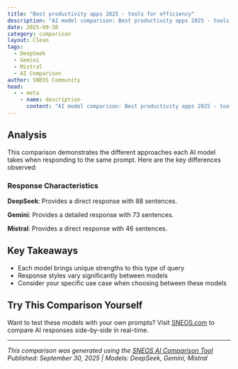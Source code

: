 ```yaml
---
title: "Best productivity apps 2025 - tools for efficiency"
description: "AI model comparison: Best productivity apps 2025 - tools for efficiency..."
date: 2025-09-30
category: comparison
layout: Clean
tags:
  - DeepSeek
  - Gemini
  - Mistral
  - AI Comparison
author: SNEOS Community
head:
  - - meta
    - name: description
      content: "AI model comparison: Best productivity apps 2025 - tools for efficiency..."
---
```


<ChatComparison
  title="Best productivity apps 2025 - tools for efficiency"
  prompt="Best productivity apps 2025 - tools for efficiency"
  :responses='{
    "DeepSeek": "Of course! The productivity app landscape in 2025 is defined by intelligent automation, deep integration, and a focus on reducing cognitive load rather than just managing tasks. The \u0022best\u0022 app depends entirely on your workflow, but the following categories and tools represent the top tier for efficiency in 2025.\n\n### The Major Shift in 2025: AI is Not a Feature, It\u0027s the Foundation\nForget apps that just *added* an AI chatbot. The leading tools in 2025 have AI woven into their core. They predict your next action, automate complex workflows, and synthesize information for you.\n\n---\n\n### Category 1: All-in-One Intelligent Workspaces\nThese platforms aim to be the single source of truth for your work, combining notes, tasks, databases, and collaboration.\n\n1.  **Notion**\n    *   **Why in 2025:** Notion\u0027s AI is incredibly mature. It can now summarize long pages, generate full project plans from a prompt, create database views automatically, and even draft emails. Its Q\u0026A feature lets you ask questions about your workspace in plain English.\n    *   **Best For:** Teams and individuals who want a highly customizable \u0022build-your-own-app\u0022 and need a central hub for all knowledge and projects.\n\n2.  **Coda**\n    *   **Why in 2025:** Coda has doubled down on making docs as powerful as apps. Its \u0022Packs\u0022 ecosystem seamlessly integrates with tools like Gmail, Slack, and Jira, bringing live data into your documents. AI features help build formulas and automations that were previously complex.\n    *   **Best For:** Teams that rely on Google Workspace and want to create powerful, interactive team docs and processes without full-scale coding.\n\n3.  **ClickUp**\n    *   **Why in 2025:** ClickUp continues its mission to replace all other productivity apps. Its AI can auto-generate tasks from docs, write sprint summaries, and improve the clarity of your communication. The focus is on connecting goals to daily execution seamlessly.\n    *   **Best For:** Project-focused teams (especially in tech/startups) who want one platform for Goals, Docs, Whiteboards, Chat, and Tasks.\n\n---\n\n### Category 2: AI-Powered Task \u0026 Project Management\nThese tools focus specifically on executing work, with AI handling the busywork.\n\n1.  **Motion**\n    *   **Why in 2025:** Motion is a game-changer for the overwhelmed. You input your tasks and meetings, and its AI **automatically schedules them** on your calendar based on priority, deadlines, and your available focus time. It\u0027s like having a personal chief of staff.\n    *   **Best For:** Solopreneurs, consultants, and anyone whose calendar is their most contested resource.\n\n2.  **Reclaim.ai**\n    *   **Why in 2025:** While similar to Motion, Reclaim focuses more on **defending your time and building habits**. It intelligently finds the best time for tasks, links with your Slack status, and can automatically schedule \u0022buffer time\u0022 between meetings to prevent burnout.\n    *   **Best For:** People in meeting-heavy roles who need to protect their focus time and establish consistent routines.\n\n3.  **Todoist**\n    *   **Why in 2025:** Todoist remains the king of elegant, simple task management, but now with powerful AI. Its AI Assistant can break down complex projects into sub-tasks, summarize your upcoming day, and suggest optimal due dates. It\u0027s less invasive but incredibly helpful.\n    *   **Best For:** Individuals and GTD (Getting Things Done) practitioners who want a clean, fast interface with intelligent assistance.\n\n---\n\n### Category 3: Next-Level Note-Taking \u0026 Knowledge Management\nThese apps help you capture, connect, and recall ideas with the help of AI.\n\n1.  **Mem**\n    *   **Why in 2025:** Mem pioneered the \u0022AI-first\u0022 note-taking space. It requires no folders or tags. Instead, its AI automatically connects your notes, meeting transcripts, and web clippings. You just ask it what you need, and it surfaces the relevant information from across your entire knowledge base.\n    *   **Best For:** Networked thinkers, researchers, and anyone who hates organizing notes and just wants to find information instantly.\n\n2.  **Obsidian**\n    *   **Why in 2025:** Obsidian\u0027s strength is its vast plugin ecosystem and local, markdown-based storage. In 2025, AI plugins are incredibly sophisticated, offering auto-linking, graph analysis to find hidden connections, and AI-assisted writing\u2014all while you retain 100% ownership of your data.\n    *   **Best For:** Power users, writers, and students who value data privacy and want a highly personalized thinking environment.\n\n---\n\n### Category 4: Communication \u0026 Meeting Efficiency\nThese tools cut down the two biggest time-sinks: meetings and messy communication.\n\n1.  **Slack**\n    *   **Why in 2025:** Slack\u0027s AI is no longer a premium add-on; it\u0027s core to the experience. It provides channel summaries so you can catch up without reading hundreds of messages, answers questions about your company\u0027s knowledge base, and can even draft replies in your tone of voice.\n    *   **Best For:** Any team that relies on real-time, asynchronous communication.\n\n2.  **Supernormal**\n    *   **Why in 2025:** This app records, transcribes, and summarizes your meetings (on Google Meet, Zoom, etc.) automatically. The 2025 differentiator is its AI-generated meeting notes, which are structured, actionable, and can even pull out specific commitments and decisions.\n    *   **Best For:** Anyone who spends more than 5 hours a week in meetings and wants to eliminate the note-taking burden.\n\n---\n\n### Category 5: Focus \u0026 Deep Work\nIn an age of distraction, these tools are more crucial than ever.\n\n1.  **Freedom**\n    *   **Why in 2025:** Freedom remains a top choice for blocking distracting websites and apps across all your devices. Its AI-powered \u0022Locked Mode\u0022 and smart scheduling make it harder to cheat, helping you build lasting focus habits.\n    *   **Best For:** People who are serious about eliminating digital distractions and need system-wide blocking.\n\n2.  **Brain.fm**\n    *   **Why in 2025:** The science of focused music has been refined. Brain.fm uses AI to generate audio that is scientifically proven to enhance concentration. In 2025, it offers more personalized sessions based on your focus patterns and time of day.\n    *   **Best For:** Individuals who are sensitive to auditory distractions and need help getting into a flow state quickly.\n\n### How to Choose the Right Tool for You in 2025\n\n1.  **Identify Your Biggest Friction Point:** Are you drowning in meetings? Losing important information? Missing deadlines? Start with the category that addresses your #1 pain point.\n2.  **Prioritize Integration:** The best app is useless if it doesn\u0027t connect to the tools you live in (like your calendar, email, and chat app). Check for native integrations.\n3.  **Test the AI, Not Just the App:** During free trials, push the AI features. Ask it complex questions, see how it automates work, and judge if it *actually* saves you time or just feels like a gimmick.\n4.  **Consider the Learning Curve:** An all-in-one like Notion is powerful but requires setup. A tool like Todoist is instantly usable. Be realistic about the time you\u0027ll invest.\n\nThe key trend for 2025 is **proactivity**. The best tools don\u0027t just help you organize; they actively work to make your to-do list shorter and your focus time longer.",
    "Gemini": "Okay, let\u0027s look ahead to potential productivity app trends and solid recommendations for what might be the \u0022best\u0022 productivity apps in 2025, keeping in mind that technology evolves rapidly.\n\n**Key Trends Shaping Productivity in 2025:**\n\n*   **AI Integration (Hyper-Personalization):**  AI will be deeply woven into apps, learning your work patterns, anticipating needs, and automating tasks. Expect truly personalized recommendations, intelligent scheduling, and smart summarization.\n*   **Seamless Cross-Platform Experiences:**  Users will expect consistent experiences across all devices (desktops, laptops, tablets, smartphones, wearables) with real-time synchronization.  Web apps will become more sophisticated, blurring the line between native and web experiences.\n*   **Focus on Wellbeing \u0026 Focus:**  Apps will increasingly incorporate features to combat burnout, promote mindfulness, and help users manage distractions.  Expect more robust focus modes, time blocking tools, and features that encourage breaks.\n*   **Collaboration \u0026 Asynchronous Communication:**  Hybrid and remote work are here to stay. Apps will double down on facilitating effective collaboration, especially asynchronous communication, to cater to different time zones and work styles.\n*   **No-Code/Low-Code Automation:**  More users will be empowered to automate workflows without extensive coding knowledge.\n*   **Privacy \u0026 Security:** With increasing data breaches, users will expect more control over their data and robust security features.\n\n**Top Contenders for Best Productivity Apps in 2025 (Categorized):**\n\n**1. Task Management \u0026 Project Management:**\n\n*   **Asana/Monday.com/ClickUp (Evolved):** These platforms are already strong, and they\u0027ll likely become even more AI-powered, offering:\n    *   *Predictive task prioritization:** AI analyzes project data to suggest the most important tasks to tackle next.\n    *   *Automated progress updates:** AI can summarize progress based on activity logs and automatically update stakeholders.\n    *   *Intelligent resource allocation:** AI helps optimize team member assignments based on skills and availability.\n*   **Trello (with Power-Ups):** Trello\u0027s simplicity is its strength. Expect deeper integration with other tools and more powerful AI-driven Power-Ups for automation and analysis.\n*   **Todoist/Things 3 (Refined):** These personal task managers will continue to focus on elegant design, intuitive interfaces, and smart features like natural language processing and location-based reminders. AI driven smart scheduling will improve recommendations.\n*   **Newcomer: A highly personalized AI-powered Task Manager.** I think we will see a new entrant to the market that uses AI to build task lists for you by understanding your commitments, deadlines, meetings, etc.\n*   **Consider:  Notion (if it focuses)** Notion is a powerful tool that many people find overwhelming.  If Notion can simplify and streamline its interface and ramp up its AI, it could be a major player.\n\n**2.  Calendar \u0026 Scheduling:**\n\n*   **Google Calendar/Microsoft Outlook Calendar (Enhanced):**  Expect deeper AI integration for:\n    *   *Smart meeting scheduling:**  AI finds optimal meeting times based on participants\u0027 availability, time zones, and even travel time.\n    *   *Automated calendar summaries:** AI generates daily or weekly summaries of your schedule, highlighting key events and deadlines.\n    *   *Predictive meeting reminders:**  AI anticipates potential conflicts or delays and sends reminders accordingly.\n*   **Reclaim.ai:** This AI-powered time management tool is already strong and will likely become even more sophisticated at blocking time for tasks, habits, and breaks, and automatically rescheduling meetings.\n*   **Clockwise:**  Another excellent AI-powered calendar assistant that optimizes team schedules, minimizes fragmentation, and protects focus time.\n*   **Newcomer:  A calendar app focused on well-being.**  We might see an app that prioritizes breaks, mindfulness exercises, and even suggests optimal sleep schedules based on your commitments.\n\n**3.  Note-Taking \u0026 Knowledge Management:**\n\n*   **Evernote/OneNote (Reimagined):**  These established players will need to innovate to stay relevant, likely focusing on:\n    *   *AI-powered note summarization and organization:**  Automatically extract key information from notes and organize them into relevant categories.\n    *   *Smart search and retrieval:**  Find information quickly using natural language queries.\n    *   *Seamless integration with other productivity tools:**  Connect notes to tasks, projects, and calendar events.\n*   **Notion/Obsidian (Further Developed):** These flexible platforms will continue to attract users who want to build their own personalized knowledge management systems.  Expect improved collaboration features and more powerful plugins/integrations.\n*   **Roam Research (Refined):**  This networked thought tool will likely become more accessible to a wider audience with a more user-friendly interface and improved onboarding.\n*   **Mem.ai:** Uses AI to connect your notes and provide you with relevant information just when you need it.\n*   **Newcomer: A collaborative brainstorming tool powered by AI.**\n\n**4.  Communication \u0026 Collaboration:**\n\n*   **Slack/Microsoft Teams (Deepened Integration):** These platforms will continue to be central hubs for communication and collaboration, with:\n    *   *AI-powered sentiment analysis:**  Identify potential conflicts or misunderstandings in conversations.\n    *   *Automated meeting summaries and action item extraction:**  Capture key takeaways from meetings and assign tasks automatically.\n    *   *Enhanced asynchronous communication features:**  Tools for recording and sharing video messages, creating collaborative documents, and managing feedback.\n*   **Discord (for specific communities):** Discord will continue to be a popular platform for communities and teams that value real-time communication and collaboration.\n*   **Loom/Vidyard (Evolved):**  Video messaging will become even more prevalent, with enhanced editing features, AI-powered transcription, and seamless integration with other productivity tools.\n\n**5.  Focus \u0026 Wellbeing:**\n\n*   **Headspace/Calm (Personalized):** These mindfulness apps will offer even more personalized content and experiences based on individual needs and preferences.\n*   **Freedom/Forest (Enhanced):**  These distraction-blocking apps will become more sophisticated at identifying and blocking specific websites, apps, and notifications.  Expect more customizable focus modes and integration with other productivity tools.\n*   **Brain.fm/Endel (Adaptive Soundscapes):** These AI-powered music apps will continue to generate personalized soundscapes that enhance focus, relaxation, and sleep.\n*   **Newcomer: An app that gamifies focus.**\n\n**6. Automation \u0026 Integration**\n\n*   **Zapier/IFTTT (More Intelligent):** These automation platforms will become even more powerful with AI, enabling users to create more complex and sophisticated workflows.  Expect more pre-built automations and easier integration with a wider range of apps.\n*   **Microsoft Power Automate/Integromat (Streamlined):**  These platforms will continue to gain traction as they become more user-friendly and offer more advanced automation capabilities.\n\n**Factors to Consider When Choosing Apps:**\n\n*   **Your Specific Needs:** What tasks do you need help with? What are your biggest time wasters?\n*   **Your Work Style:** Do you prefer a structured or flexible approach?\n*   **Your Budget:** Are you willing to pay for premium features?\n*   **Integration with Existing Tools:** How well does the app integrate with the tools you already use?\n*   **User Interface and Experience:** Is the app easy to use and visually appealing?\n*   **Privacy and Security:** How does the app protect your data?\n\n**Important Considerations for 2025:**\n\n*   **AI Ethics:**  As AI becomes more prevalent, it\u0027s crucial to consider the ethical implications of these technologies, such as bias and data privacy.\n*   **Digital Wellbeing:**  It\u0027s important to use productivity apps mindfully and avoid becoming overly reliant on them.  Take breaks, disconnect from technology regularly, and prioritize your mental and physical health.\n\n**In conclusion:**\n\nThe best productivity apps of 2025 will be those that seamlessly integrate AI, prioritize user well-being, and offer personalized experiences that help individuals and teams achieve their goals more efficiently and effectively.  Keep an eye on the trends mentioned above, and be prepared to experiment with new tools and approaches as the technology landscape continues to evolve.  Remember that the \u0022best\u0022 app is ultimately the one that works best *for you*.\n",
    "Mistral": "Predicting the best productivity apps for 2025 involves considering current trends and technological advancements. While specific apps may evolve or new ones may emerge, here are some categories and examples of productivity tools that are likely to remain relevant and possibly even more advanced by 2025:\n\n### 1. **Project Management Tools**\n- **Asana**: Continues to be a favorite for its robust task management and team collaboration features.\n- **Trello**: Known for its visual, Kanban-style boards, making it easy to manage projects and tasks.\n- **Monday.com**: Offers a highly customizable platform for managing projects, workflows, and team collaboration.\n\n### 2. **Communication Tools**\n- **Slack**: Likely to remain a staple for team communication, with potential enhancements in AI-driven features.\n- **Microsoft Teams**: Integrates well with other Microsoft products, making it a comprehensive solution for communication and collaboration.\n- **Zoom**: Continues to be a leader in video conferencing, with potential advancements in virtual and augmented reality.\n\n### 3. **Note-Taking and Documentation**\n- **Notion**: An all-in-one workspace for notes, tasks, databases, and more, with a strong community and continuous updates.\n- **Evernote**: Known for its powerful note-taking and organizational capabilities, with potential AI enhancements.\n- **OneNote**: Integrates seamlessly with Microsoft Office, making it a versatile tool for note-taking and collaboration.\n\n### 4. **Time Management**\n- **Toggl**: Helps track time spent on tasks and projects, with detailed reports and analytics.\n- **RescueTime**: Provides insights into how you spend your time, helping you identify productivity patterns.\n- **Focus@Will**: Uses neuroscience-based music to help you focus and reduce distractions.\n\n### 5. **Email Management**\n- **Superhuman**: Known for its speed and efficiency in managing emails, with potential AI enhancements.\n- **Spark**: Offers a smart inbox, snooze emails, and follow-up reminders, making email management more efficient.\n- **Gmail**: Continues to be a dominant player, with potential advancements in AI-driven features like Smart Compose and Smart Reply.\n\n### 6. **Task Automation**\n- **Zapier**: Automates workflows by connecting different apps and services, saving time on repetitive tasks.\n- **IFTTT**: Allows you to create simple automations between different apps and devices.\n- **Integromat**: Offers advanced automation capabilities with a visual workflow builder.\n\n### 7. **Cloud Storage and Collaboration**\n- **Google Drive**: Provides seamless integration with Google Workspace, making it easy to store, share, and collaborate on files.\n- **Dropbox**: Known for its user-friendly interface and robust file-sharing capabilities.\n- **OneDrive**: Integrates well with Microsoft Office, offering a comprehensive solution for cloud storage and collaboration.\n\n### 8. **AI and Machine Learning Tools**\n- **Grammarly**: Continues to improve with AI-driven writing assistance, helping you write more effectively.\n- **Otter.ai**: Provides AI-powered transcription and note-taking, making meetings and interviews more productive.\n- **Replika**: An AI companion that can help with mental well-being and productivity through conversational AI.\n\n### 9. **Health and Wellness**\n- **Headspace**: Offers mindfulness and meditation exercises to improve focus and reduce stress.\n- **Calm**: Provides guided meditations, sleep stories, and relaxation exercises.\n- **Fitbit**: Tracks physical activity and sleep patterns, helping you maintain a healthy lifestyle.\n\n### 10. **Virtual and Augmented Reality**\n- **Meta (formerly Facebook) Horizon Workrooms**: Offers virtual reality workspaces for remote collaboration and meetings.\n- **Spatial**: Provides a collaborative AR workspace, allowing teams to work together in a virtual environment.\n\n### Emerging Trends to Watch\n- **AI-Driven Personal Assistants**: Tools like Siri, Google Assistant, and Alexa may become even more integrated into productivity workflows.\n- **Blockchain for Productivity**: Decentralized apps (dApps) and blockchain technology may offer new ways to manage tasks, collaborate, and ensure data security.\n- **Quantum Computing**: While still in its early stages, quantum computing could revolutionize data processing and problem-solving capabilities.\n\nThese tools and trends are likely to shape the productivity landscape in 2025, offering more efficient and integrated solutions for managing work and personal tasks."
  }'
  published-date="22:46"
/>

## Analysis

This comparison demonstrates the different approaches each AI model takes when responding to the same prompt. Here are the key differences observed:

### Response Characteristics

**DeepSeek**: Provides a direct response with 88 sentences. 

**Gemini**: Provides a detailed response with 73 sentences. 

**Mistral**: Provides a direct response with 46 sentences. 

## Key Takeaways

- Each model brings unique strengths to this type of query
- Response styles vary significantly between models
- Consider your specific use case when choosing between these models

## Try This Comparison Yourself

Want to test these models with your own prompts? Visit [SNEOS.com](https://sneos.com) to compare AI responses side-by-side in real-time.

---

*This comparison was generated using the [SNEOS AI Comparison Tool](https://sneos.com)*
*Published: September 30, 2025 | Models: DeepSeek, Gemini, Mistral*
